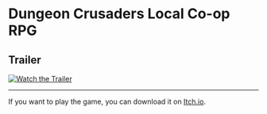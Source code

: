 # Dungeon Crusaders Local Co-op RPG

## Trailer
[![Watch the Trailer](https://img.youtube.com/vi/bShBMk-fq80/0.jpg)](https://www.youtube.com/watch?v=bShBMk-fq80&embeds_referring_euri=https%3A%2F%2Fggd3v.itch.io%2Fdungeon-crusaders&source_ve_path=MTY0OTksMjM4NTE)

---

If you want to play the game, you can download it on [Itch.io](https://ggd3v.itch.io/infinitetower).
